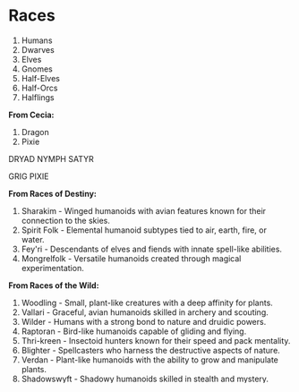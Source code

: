 # Races

1. Humans
2. Dwarves
3. Elves
4. Gnomes
5. Half-Elves
6. Half-Orcs
7. Halflings

**From Cecia:**
1. Dragon
2. Pixie


DRYAD
NYMPH
SATYR

GRIG
PIXIE

**From Races of Destiny:**
1. Sharakim - Winged humanoids with avian features known for their connection to the skies.
2. Spirit Folk - Elemental humanoid subtypes tied to air, earth, fire, or water.
3. Fey'ri - Descendants of elves and fiends with innate spell-like abilities.
4. Mongrelfolk - Versatile humanoids created through magical experimentation.

**From Races of the Wild:**
1. Woodling - Small, plant-like creatures with a deep affinity for plants.
2. Vallari - Graceful, avian humanoids skilled in archery and scouting.
3. Wilder - Humans with a strong bond to nature and druidic powers.
4. Raptoran - Bird-like humanoids capable of gliding and flying.
5. Thri-kreen - Insectoid hunters known for their speed and pack mentality.
6. Blighter - Spellcasters who harness the destructive aspects of nature.
7. Verdan - Plant-like humanoids with the ability to grow and manipulate plants.
8. Shadowswyft - Shadowy humanoids skilled in stealth and mystery.

**From Races of Stone:**
1. Goliath - Towering humanoids known for their strength and endurance.
2. Gnome - Small, inventive humanoids with a penchant for illusions.
3. Svirfneblin (Deep Gnomes) - Subterranean gnomes with a connection to the deep underground.
4. Duergar (Gray Dwarves) - Psionically gifted dwarves from the depths.
5. Jann - Elemental beings associated with earth and stone.
6. Galeb Duhr - Elemental creatures capable of shaping stone.
7. Half-Giant - Offspring of humans and giants with increased size and strength.
8. Stonechild - Humanoids with the ability to meld with and manipulate stone.

**From The Complete Guide to Doppelgangers (Goodman Games):**
1. Doppelganger - Playable doppelgangers with shape-shifting abilities and unique traits.
2. Changeling - Doppelganger-like humanoids with the ability to change their appearance.
